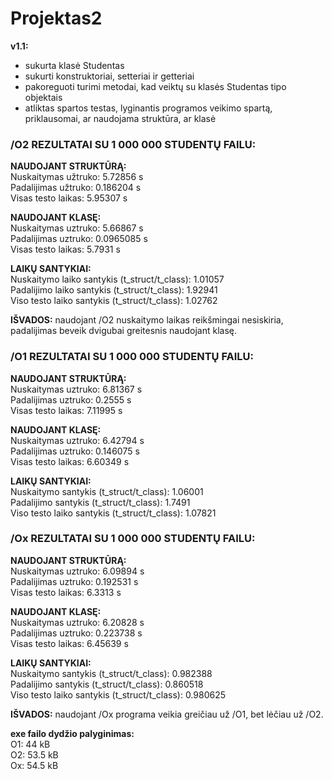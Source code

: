 # Projektas2
**v1.1:**
* sukurta klasė Studentas
* sukurti konstruktoriai, setteriai ir getteriai
* pakoreguoti turimi metodai, kad veiktų su klasės Studentas tipo objektais
* atliktas spartos testas, lyginantis programos veikimo spartą, priklausomai, ar naudojama struktūra, ar klasė

<h3>/O2 REZULTATAI SU 1 000 000 STUDENTŲ FAILU:</h3>

**NAUDOJANT STRUKTŪRĄ:**<br>
Nuskaitymas užtruko: 5.72856 s<br>
Padalijimas užtruko: 0.186204 s<br>
Visas testo laikas: 5.95307 s<br>

**NAUDOJANT KLASĘ:**<br>
Nuskaitymas uztruko: 5.66867 s<br>
Padalijimas uztruko: 0.0965085 s<br>
Visas testo laikas: 5.7931 s<br>

**LAIKŲ SANTYKIAI:**<br>
Nuskaitymo laiko santykis (t_struct/t_class): 1.01057<br>
Padalijimo laiko santykis (t_struct/t_class): 1.92941<br>
Viso testo laiko santykis (t_struct/t_class): 1.02762<br>

**IŠVADOS:** naudojant /O2 nuskaitymo laikas reikšmingai nesiskiria, padalijimas beveik dvigubai greitesnis naudojant klasę.

<h3>/O1 REZULTATAI SU 1 000 000 STUDENTŲ FAILU:</h3>

**NAUDOJANT STRUKTŪRĄ:**<br>
Nuskaitymas uztruko: 6.81367 s<br>
Padalijimas uztruko: 0.2555 s<br>
Visas testo laikas: 7.11995 s<br>

**NAUDOJANT KLASĘ:**<br>
Nuskaitymas uztruko: 6.42794 s<br>
Padalijimas uztruko: 0.146075 s<br>
Visas testo laikas: 6.60349 s<br>

**LAIKŲ SANTYKIAI:**<br>
Nuskaitymo santykis (t_struct/t_class): 1.06001<br>
Padalijimo santykis (t_struct/t_class): 1.7491<br>
Viso testo laiko santykis (t_struct/t_class): 1.07821<br>

<h3>/Ox REZULTATAI SU 1 000 000 STUDENTŲ FAILU:</h3>

**NAUDOJANT STRUKTŪRĄ:**<br>
Nuskaitymas uztruko: 6.09894 s<br>
Padalijimas uztruko: 0.192531 s<br>
Visas testo laikas: 6.3313 s<br>

**NAUDOJANT KLASĘ:**<br>
Nuskaitymas uztruko: 6.20828 s<br>
Padalijimas uztruko: 0.223738 s<br>
Visas testo laikas: 6.45639 s<br>

**LAIKŲ SANTYKIAI:**<br>
Nuskaitymo santykis (t_struct/t_class): 0.982388<br>
Padalijimo santykis (t_struct/t_class): 0.860518<br>
Viso testo laiko santykis (t_struct/t_class): 0.980625<br>

**IŠVADOS:** naudojant /Ox programa veikia greičiau už /O1, bet lėčiau už /O2.

**exe failo dydžio palyginimas:**<br>
O1: 44 kB<br>
O2: 53.5 kB<br>
Ox: 54.5 kB<br>


